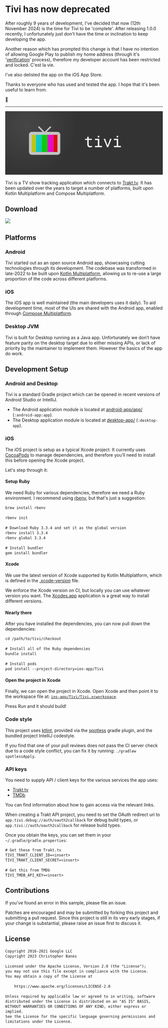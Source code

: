 # Tivi has now deprecated

After roughly 9 years of development, I've decided that now (12th November 2024) is the time for Tivi to be 'complete'. After releasing 1.0.0 recently, I unfortunately just don't have the time or inclination to keep developing the app.

Another reason which has prompted this change is that I have no intention of allowing Google Play to publish my home address (through it's '[verification](https://support.google.com/googleplay/android-developer/answer/14177239?hl=en)' process), therefore my developer account has been restricted and locked. C'est la vie. 

I've also delisted the app on the iOS App Store.

Thanks to everyone who has used and tested the app. I hope that it's been useful to learn from.

🫡

---

![Tivi](art/banner.png)


Tivi is a TV show tracking application which connects to [Trakt.tv](https://www.trakt.tv). It has been updated over the years to target a number of platforms, built upon Kotlin Multiplatform and Compose Multiplatform.

## Download

<a href="https://play.google.com/store/apps/details?id=app.tivi" target="_blank">
<img src="https://play.google.com/intl/en_gb/badges/static/images/badges/en_badge_web_generic.png" width=240 />
</a>

## Platforms

### Android

Tivi started out as an open source Android app, showcasing cutting technologies through its development. The codebase was transformed in late-2022 to be built upon [Kotlin Multiplatform](https://kotlinlang.org/docs/multiplatform.html), allowing us to re-use a large proportion of the code across different platforms.

### iOS

The iOS app is well maintained (the main developers uses it daily). To aid development time, most of the UIs are shared with the Android app, enabled through [Compose Multiplatform](https://www.jetbrains.com/lp/compose-multiplatform/).

### Desktop JVM

Tivi is built for Desktop running as a Java app. Unfortunately we don’t have feature parity on the desktop target due to either missing APIs, or lack of priority by the maintainer to implement them. However the basics of the app do work.

## Development Setup

### Android and Desktop

Tivi is a standard Gradle project which can be opened in recent versions of Android Studio or IntelliJ.

- The Android application module is located at [android-app/app/](android-app/app) (`:android-app:app`).
- The Desktop application module is located at [desktop-app/](desktop-app) (`:desktop-app`).

### iOS

The iOS project is setup as a typical Xcode project. It currently uses [CocoaPods](https://cocoapods.org/) to manage dependencies, and therefore you’ll need to install this before opening the Xcode project.

Let's step through it:

#### Setup Ruby

We need Ruby for various dependencies, therefore we need a Ruby environment. I recommend using [rbenv](https://github.com/rbenv/rbenv), but that's just a suggestion:

```shell
brew install rbenv

rbenv init

# Download Ruby 3.3.4 and set it as the global version
rbenv install 3.3.4
rbenv global 3.3.4

# Install bundler
gem install bundler
```

#### Xcode

We use the latest version of Xcode supported by Kotlin Multiplatform, which is defined in the [.xcode-version](.xcode-version) file.

We enforce the Xcode version on CI, but locally you can use whatever version you want. The [Xcodes.app](https://www.xcodes.app/) application is a great way to install different versions.

#### Nearly there

After you have installed the dependencies, you can now pull down the dependencies:

``` shell
cd /path/to/tivi/checkout

# Install all of the Ruby dependencies
bundle install

# Install pods
pod install --project-directory=ios-app/Tivi
```

#### Open the project in Xcode

Finally, we can open the project in Xcode. Open Xcode and then point it to the workspace file at: [`ios-app/Tivi/Tivi.xcworkspace`](ios-app/Tivi/Tivi.xcworkspace).

Press Run and it should build!

### Code style

This project uses [ktlint](https://github.com/pinterest/ktlint), provided via
the [spotless](https://github.com/diffplug/spotless) gradle plugin, and the bundled project IntelliJ codestyle.

If you find that one of your pull reviews does not pass the CI server check due to a code style conflict, you can fix it by running: `./gradlew spotlessApply`.

### API keys

You need to supply API / client keys for the various services the
app uses:

- [Trakt.tv](https://trakt.docs.apiary.io)
- [TMDb](https://developers.themoviedb.org)

You can find information about how to gain access via the relevant links.

When creating a Trakt API project, you need to set the OAuth redirect uri to `app.tivi.debug://auth/oauth2callback` for debug build types, or `app.tivi://auth/oauth2callback` for release build types.

Once you obtain the keys, you can set them in your `~/.gradle/gradle.properties`:

```
# Get these from Trakt.tv
TIVI_TRAKT_CLIENT_ID=<insert>
TIVI_TRAKT_CLIENT_SECRET=<insert>

# Get this from TMDb
TIVI_TMDB_API_KEY=<insert>
```

## Contributions

If you've found an error in this sample, please file an issue.

Patches are encouraged and may be submitted by forking this project and
submitting a pull request. Since this project is still in its very early stages,
if your change is substantial, please raise an issue first to discuss it.

## License

```
Copyright 2016-2021 Google LLC
Copyright 2023 Christopher Banes

Licensed under the Apache License, Version 2.0 (the "License");
you may not use this file except in compliance with the License.
You may obtain a copy of the License at

    https://www.apache.org/licenses/LICENSE-2.0

Unless required by applicable law or agreed to in writing, software
distributed under the License is distributed on an "AS IS" BASIS,
WITHOUT WARRANTIES OR CONDITIONS OF ANY KIND, either express or implied.
See the License for the specific language governing permissions and
limitations under the License.
```
